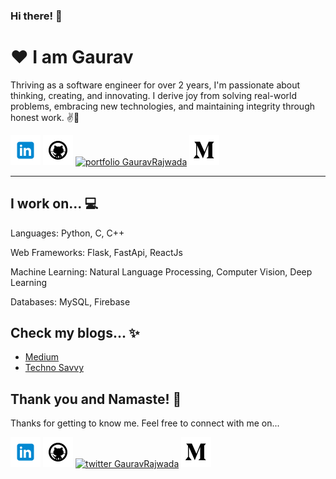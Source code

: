 ### Hi there! 👋

[1.1]: https://github.com/GauravRajwada/GauravRajwada/blob/master/assets/icons/icons8-linkedin-48.png (linkedin icon with padding)
[2.1]: https://github.com/GauravRajwada/GauravRajwada/blob/master/assets/icons/icons8-github-48.png (github icon with padding)
[3.1]: https://github.com/GauravRajwada/GauravRajwada/blob/master/assets/icons/favicon.ico (portfolio icon with padding)
[4.1]: https://github.com/GauravRajwada/GauravRajwada/blob/master/assets/icons/icons8-medium-new-48.png (medium icon with padding)

<!-- links to my social media accounts -->

[1]: https://www.linkedin.com/in/gaurav-singh-b90369191/
[2]: https://github.com/GauravRajwada
[3]: https://gauravrajwada.github.io/Protfolio/
[4]: https://medium.com/@gauravrajwada

# ❤ I am Gaurav

Thriving as a software engineer for over 2 years, I'm passionate about thinking, creating, and innovating. I derive joy from solving real-world problems, embracing new technologies, and maintaining integrity through honest work. ✌💖

<!-- section - intro -->

<!-- section - social media icons -->

[![linkedin GauravRajwada][1.1]][1]
[![github GauravRajwada][2.1]][2]
[![portfolio GauravRajwada][3.1]][3]
[![medium GauravRajwada][4.1]][4]

<!-- section - social media icons -->

---

<!-- section - skills -->

## I work on... 💻

Languages: Python, C, C++

Web Frameworks: Flask, FastApi, ReactJs

Machine Learning: Natural Language Processing, Computer Vision, Deep Learning

Databases: MySQL, Firebase

<!-- section - skills -->


<!-- section - blogs -->

## Check my blogs... ✨

- [Medium](https://medium.com/@gauravrajwada)
- [Techno Savvy](https://technosavvy2020.blogspot.com/)

<!-- section - blogs -->

## Thank you and Namaste! 🙏

Thanks for getting to know me. Feel free to connect with me on...

<!-- section - social media icons -->

[![linkedin GauravRajwada][1.1]][1]
[![github GauravRajwada][2.1]][2]
[![twitter GauravRajwada][3.1]][3]
[![medium GauravRajwada][4.1]][4]
